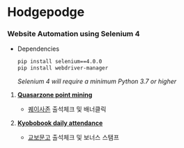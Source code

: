# Hodgepodge

### Website Automation using Selenium 4
- Dependencies

    ```bash
    pip install selenium==4.0.0
    pip install webdriver-manager
    ```
    _Selenium 4 will require a minimum Python 3.7 or higher_

1. [**Quasarzone point mining**](./python/quasarzone.py)
    - [퀘이사존][1] 출석체크 및 배너클릭

1. [**Kyobobook daily attendance**](./python/kyobobook.py)
    - [교보문고][2] 출석체크 및 보너스 스탬프

[1]: https://quasarzone.com/
[2]: http://www.kyobobook.co.kr

